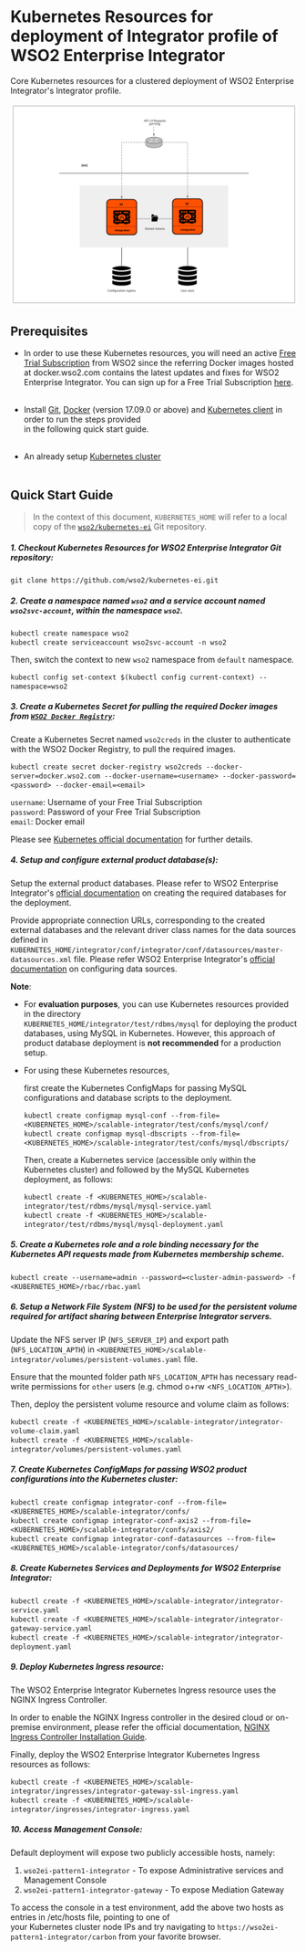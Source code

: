 # Kubernetes Resources for deployment of Integrator profile of WSO2 Enterprise Integrator

Core Kubernetes resources for a clustered deployment of WSO2 Enterprise Integrator's Integrator profile.

![A "scalable" unit of WSO2 Enterprise Integrator's Integrator profile](integrator-cluster.png)

## Prerequisites

* In order to use these Kubernetes resources, you will need an active [Free Trial Subscription](https://wso2.com/free-trial-subscription)
from WSO2 since the referring Docker images hosted at docker.wso2.com contains the latest updates and fixes for WSO2 Enterprise Integrator.
You can sign up for a Free Trial Subscription [here](https://wso2.com/free-trial-subscription).<br><br>

* Install [Git](https://git-scm.com/book/en/v2/Getting-Started-Installing-Git), [Docker](https://www.docker.com/get-docker)
(version 17.09.0 or above) and [Kubernetes client](https://kubernetes.io/docs/tasks/tools/install-kubectl/)
in order to run the steps provided<br>in the following quick start guide.<br><br>

* An already setup [Kubernetes cluster](https://kubernetes.io/docs/setup/pick-right-solution/)<br><br>
 
## Quick Start Guide

>In the context of this document, `KUBERNETES_HOME` will refer to a local copy of the [`wso2/kubernetes-ei`](https://github.com/wso2/kubernetes-ei/)
Git repository.<br>

##### 1. Checkout Kubernetes Resources for WSO2 Enterprise Integrator Git repository:

```
git clone https://github.com/wso2/kubernetes-ei.git
```

##### 2. Create a namespace named `wso2` and a service account named `wso2svc-account`, within the namespace `wso2`.

```
kubectl create namespace wso2
kubectl create serviceaccount wso2svc-account -n wso2
```

Then, switch the context to new `wso2` namespace from `default` namespace.

```
kubectl config set-context $(kubectl config current-context) --namespace=wso2
```

##### 3. Create a Kubernetes Secret for pulling the required Docker images from [`WSO2 Docker Registry`](https://docker.wso2.com):

Create a Kubernetes Secret named `wso2creds` in the cluster to authenticate with the WSO2 Docker Registry, to pull the required images.

```
kubectl create secret docker-registry wso2creds --docker-server=docker.wso2.com --docker-username=<username> --docker-password=<password> --docker-email=<email>
```

`username`: Username of your Free Trial Subscription<br>
`password`: Password of your Free Trial Subscription<br>
`email`: Docker email

Please see [Kubernetes official documentation](https://kubernetes.io/docs/tasks/configure-pod-container/pull-image-private-registry/#create-a-secret-in-the-cluster-that-holds-your-authorization-token)
for further details.

##### 4. Setup and configure external product database(s):

Setup the external product databases. Please refer to WSO2 Enterprise Integrator's [official documentation](https://docs.wso2.com/display/EI620/Clustering+the+ESB+Profile#ClusteringtheESBProfile-Creatingthedatabases)
on creating the required databases for the deployment.

Provide appropriate connection URLs, corresponding to the created external databases and the relevant driver class names for the data sources defined in
`KUBERNETES_HOME/integrator/conf/integrator/conf/datasources/master-datasources.xml` file. Please refer WSO2 Enterprise Integrator's
[official documentation](https://docs.wso2.com/display/EI620/Configuring+master-datasources.xml) on configuring data sources.

**Note**:

* For **evaluation purposes**, you can use Kubernetes resources provided in the directory<br>
`KUBERNETES_HOME/integrator/test/rdbms/mysql` for deploying the product databases, using MySQL in Kubernetes. However, this approach of product database deployment is
**not recommended** for a production setup.

* For using these Kubernetes resources,

    first create the Kubernetes ConfigMaps for passing MySQL configurations and database scripts to the deployment.
    
    ```
    kubectl create configmap mysql-conf --from-file=<KUBERNETES_HOME>/scalable-integrator/test/confs/mysql/conf/
    kubectl create configmap mysql-dbscripts --from-file=<KUBERNETES_HOME>/scalable-integrator/test/confs/mysql/dbscripts/
    ```

    Then, create a Kubernetes service (accessible only within the Kubernetes cluster) and followed by the MySQL Kubernetes deployment, as follows:
    
    ```
    kubectl create -f <KUBERNETES_HOME>/scalable-integrator/test/rdbms/mysql/mysql-service.yaml
    kubectl create -f <KUBERNETES_HOME>/scalable-integrator/test/rdbms/mysql/mysql-deployment.yaml
    ```
    
##### 5. Create a Kubernetes role and a role binding necessary for the Kubernetes API requests made from Kubernetes membership scheme.

```
kubectl create --username=admin --password=<cluster-admin-password> -f <KUBERNETES_HOME>/rbac/rbac.yaml
```

##### 6. Setup a Network File System (NFS) to be used for the persistent volume required for artifact sharing between Enterprise Integrator servers.

Update the NFS server IP (`NFS_SERVER_IP`) and export path (`NFS_LOCATION_APTH`) in `<KUBERNETES_HOME>/scalable-integrator/volumes/persistent-volumes.yaml` file.

Ensure that the mounted folder path `NFS_LOCATION_APTH` has necessary read-write permissions for `other` users (e.g. chmod o+rw <`NFS_LOCATION_APTH`>).

Then, deploy the persistent volume resource and volume claim as follows:

```
kubectl create -f <KUBERNETES_HOME>/scalable-integrator/integrator-volume-claim.yaml
kubectl create -f <KUBERNETES_HOME>/scalable-integrator/volumes/persistent-volumes.yaml
```
    
##### 7. Create Kubernetes ConfigMaps for passing WSO2 product configurations into the Kubernetes cluster:

```
kubectl create configmap integrator-conf --from-file=<KUBERNETES_HOME>/scalable-integrator/confs/
kubectl create configmap integrator-conf-axis2 --from-file=<KUBERNETES_HOME>/scalable-integrator/confs/axis2/
kubectl create configmap integrator-conf-datasources --from-file=<KUBERNETES_HOME>/scalable-integrator/confs/datasources/
```

##### 8. Create Kubernetes Services and Deployments for WSO2 Enterprise Integrator:

```
kubectl create -f <KUBERNETES_HOME>/scalable-integrator/integrator-service.yaml
kubectl create -f <KUBERNETES_HOME>/scalable-integrator/integrator-gateway-service.yaml
kubectl create -f <KUBERNETES_HOME>/scalable-integrator/integrator-deployment.yaml
```

##### 9. Deploy Kubernetes Ingress resource:

The WSO2 Enterprise Integrator Kubernetes Ingress resource uses the NGINX Ingress Controller.

In order to enable the NGINX Ingress controller in the desired cloud or on-premise environment,
please refer the official documentation, [NGINX Ingress Controller Installation Guide](https://kubernetes.github.io/ingress-nginx/deploy/).

Finally, deploy the WSO2 Enterprise Integrator Kubernetes Ingress resources as follows:

```
kubectl create -f <KUBERNETES_HOME>/scalable-integrator/ingresses/integrator-gateway-ssl-ingress.yaml
kubectl create -f <KUBERNETES_HOME>/scalable-integrator/ingresses/integrator-ingress.yaml
```

##### 10. Access Management Console:

Default deployment will expose two publicly accessible hosts, namely:<br>
1. `wso2ei-pattern1-integrator` - To expose Administrative services and Management Console<br>
2. `wso2ei-pattern1-integrator-gateway` - To expose Mediation Gateway<br>

To access the console in a test environment, add the above two hosts as entries in /etc/hosts file, pointing to one of<br>
your Kubernetes cluster node IPs and try navigating to `https://wso2ei-pattern1-integrator/carbon` from your favorite browser.
